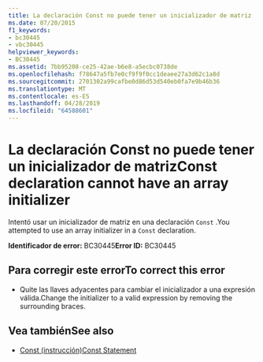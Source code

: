 ```yaml
---
title: La declaración Const no puede tener un inicializador de matriz
ms.date: 07/20/2015
f1_keywords:
- bc30445
- vbc30445
helpviewer_keywords:
- BC30445
ms.assetid: 7bb95208-ce25-42ae-b6e8-a5ecbc0738de
ms.openlocfilehash: f78647a5fb7e0cf9f9f0cc1deaee27a3d62c1a8d
ms.sourcegitcommit: 2701302a99cafbe0d86d53d540eb0fa7e9b46b36
ms.translationtype: MT
ms.contentlocale: es-ES
ms.lasthandoff: 04/28/2019
ms.locfileid: "64588601"
---
```

# <a name="const-declaration-cannot-have-an-array-initializer"></a><span data-ttu-id="3dc32-102">La declaración Const no puede tener un inicializador de matriz</span><span class="sxs-lookup"><span data-stu-id="3dc32-102">Const declaration cannot have an array initializer</span></span>
<span data-ttu-id="3dc32-103">Intentó usar un inicializador de matriz en una declaración `Const` .</span><span class="sxs-lookup"><span data-stu-id="3dc32-103">You attempted to use an array initializer in a `Const` declaration.</span></span>  
  
 <span data-ttu-id="3dc32-104">**Identificador de error:** BC30445</span><span class="sxs-lookup"><span data-stu-id="3dc32-104">**Error ID:** BC30445</span></span>  
  
## <a name="to-correct-this-error"></a><span data-ttu-id="3dc32-105">Para corregir este error</span><span class="sxs-lookup"><span data-stu-id="3dc32-105">To correct this error</span></span>  
  
- <span data-ttu-id="3dc32-106">Quite las llaves adyacentes para cambiar el inicializador a una expresión válida.</span><span class="sxs-lookup"><span data-stu-id="3dc32-106">Change the initializer to a valid expression by removing the surrounding braces.</span></span>  
  
## <a name="see-also"></a><span data-ttu-id="3dc32-107">Vea también</span><span class="sxs-lookup"><span data-stu-id="3dc32-107">See also</span></span>

- [<span data-ttu-id="3dc32-108">Const (instrucción)</span><span class="sxs-lookup"><span data-stu-id="3dc32-108">Const Statement</span></span>](../../visual-basic/language-reference/statements/const-statement.md)
